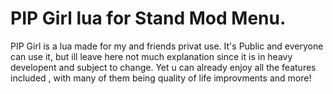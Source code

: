 # PIP Girl lua for Stand Mod Menu.
PIP Girl is a lua made for my and friends privat use.
It's Public and everyone can use it, but ill leave here not much explanation since it is in heavy developent and subject to change.
Yet u can already enjoy all the features included , with many of them being quality of life improvments and more!